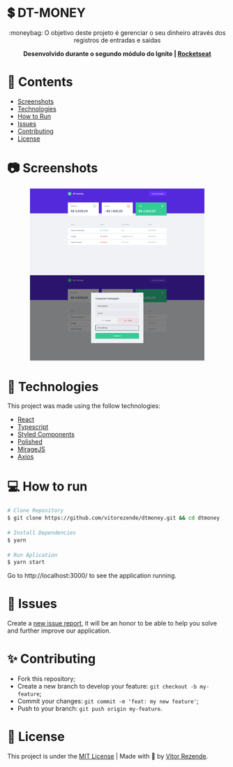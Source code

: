 # 💲 DT-MONEY
<p align="center">
  :moneybag: O objetivo deste projeto é gerenciar o seu dinheiro através dos registros de entradas e saídas
</p>

<p align="center" style="font-weight: bold;">Desenvolvido durante o segundo módulo do Ignite | <a href="https://rocketseat.com.br/">Rocketseat</a></p>

# 📌 Contents

* [Screenshots](#camera-screenshot)
* [Technologies](#rocket-technologies)
* [How to Run](#computer-how-to-run)
* [Issues](#bug-issues)
* [Contributing](#sparkles-contributing)
* [License](#page_facing_up-license)

# :camera: Screenshots
<div align="center">
   <img src="./.github/dashboard.png" width="400px">
   <img src="./.github/new-transaction.png" width="400px">
</div>

# :rocket: Technologies
This project was made using the follow technologies:

* [React](https://reactjs.org/)
* [Typescript](https://www.typescriptlang.org/)
* [Styled Components](https://styled-components.com/)
* [Polished](https://polished.js.org/)
* [MirageJS](https://miragejs.com/)
* [Axios](https://github.com/axios/axios)

# :computer: How to run

```bash
# Clone Repository
$ git clone https://github.com/vitorezende/dtmoney.git && cd dtmoney

# Install Dependencies
$ yarn

# Run Aplication
$ yarn start
```
Go to http://localhost:3000/ to see the application running.

# :bug: Issues

Create a <a href="https://github.com/vitorezende/dtmoney/issues">new issue report</a>, it will be an honor to be able to help you solve and further improve our application.

# :sparkles: Contributing

- Fork this repository;
- Create a new branch to develop your feature: `git checkout -b my-feature`;
- Commit your changes: `git commit -m 'feat: my new feature'`;
- Push to your branch: `git push origin my-feature`.

# :page_facing_up: License

This project is under the [MIT License](./LICENSE) |
Made with 💖 by [Vitor Rezende](https://www.linkedin.com/in/vitorvrc/).
